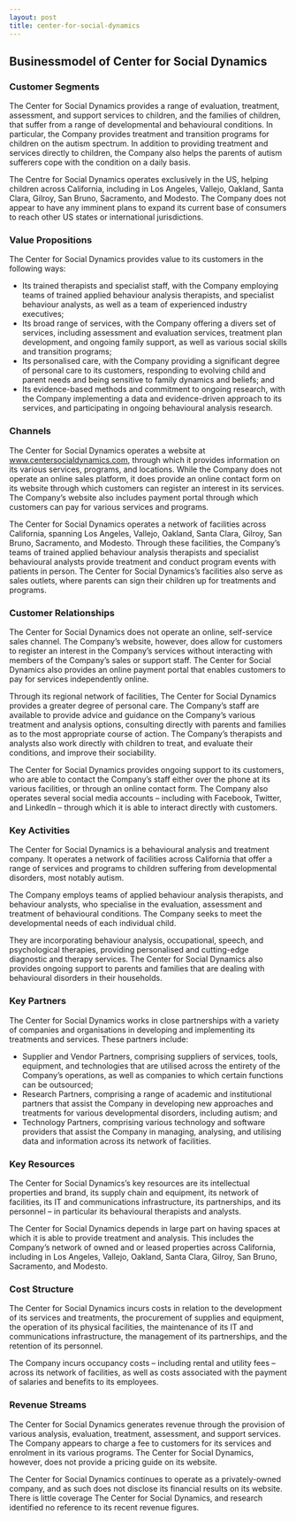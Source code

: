 ```yaml
---
layout: post
title: center-for-social-dynamics
---
```


Businessmodel of Center for Social Dynamics
--------------------------------------------

### Customer Segments

The Center for Social Dynamics provides a range of evaluation, treatment, assessment, and support services to children, and the families of children, that suffer from a range of developmental and behavioural conditions. In particular, the Company provides treatment and transition programs for children on the autism spectrum. In addition to providing treatment and services directly to children, the Company also helps the parents of autism sufferers cope with the condition on a daily basis.

The Centre for Social Dynamics operates exclusively in the US, helping children across California, including in Los Angeles, Vallejo, Oakland, Santa Clara, Gilroy, San Bruno, Sacramento, and Modesto. The Company does not appear to have any imminent plans to expand its current base of consumers to reach other US states or international jurisdictions.

### Value Propositions

The Center for Social Dynamics provides value to its customers in the following ways:

 * Its trained therapists and specialist staff, with the Company employing teams of trained applied behaviour analysis therapists, and specialist behaviour analysts, as well as a team of experienced industry executives;
* Its broad range of services, with the Company offering a divers set of services, including assessment and evaluation services, treatment plan development, and ongoing family support, as well as various social skills and transition programs;
* Its personalised care, with the Company providing a significant degree of personal care to its customers, responding to evolving child and parent needs and being sensitive to family dynamics and beliefs; and
* Its evidence-based methods and commitment to ongoing research, with the Company implementing a data and evidence-driven approach to its services, and participating in ongoing behavioural analysis research.
 ### Channels

The Center for Social Dynamics operates a website at www.centersocialdynamics.com, through which it provides information on its various services, programs, and locations. While the Company does not operate an online sales platform, it does provide an online contact form on its website through which customers can register an interest in its services. The Company’s website also includes payment portal through which customers can pay for various services and programs.

The Center for Social Dynamics operates a network of facilities across California, spanning Los Angeles, Vallejo, Oakland, Santa Clara, Gilroy, San Bruno, Sacramento, and Modesto. Through these facilities, the Company’s teams of trained applied behaviour analysis therapists and specialist behavioural analysts provide treatment and conduct program events with patients in person. The Center for Social Dynamics’s facilities also serve as sales outlets, where parents can sign their children up for treatments and programs.

### Customer Relationships

The Center for Social Dynamics does not operate an online, self-service sales channel. The Company’s website, however, does allow for customers to register an interest in the Company’s services without interacting with members of the Company’s sales or support staff. The Center for Social Dynamics also provides an online payment portal that enables customers to pay for services independently online.

Through its regional network of facilities, The Center for Social Dynamics provides a greater degree of personal care. The Company’s staff are available to provide advice and guidance on the Company’s various treatment and analysis options, consulting directly with parents and families as to the most appropriate course of action. The Company’s therapists and analysts also work directly with children to treat, and evaluate their conditions, and improve their sociability.

The Center for Social Dynamics provides ongoing support to its customers, who are able to contact the Company’s staff either over the phone at its various facilities, or through an online contact form. The Company also operates several social media accounts – including with Facebook, Twitter, and LinkedIn – through which it is able to interact directly with customers.

### Key Activities

The Center for Social Dynamics is a behavioural analysis and treatment company. It operates a network of facilities across California that offer a range of services and programs to children suffering from developmental disorders, most notably autism.

The Company employs teams of applied behaviour analysis therapists, and behaviour analysts, who specialise in the evaluation, assessment and treatment of behavioural conditions. The Company seeks to meet the developmental needs of each individual child.

They are incorporating behaviour analysis, occupational, speech, and psychological therapies, providing personalised and cutting-edge diagnostic and therapy services. The Center for Social Dynamics also provides ongoing support to parents and families that are dealing with behavioural disorders in their households.

### Key Partners

The Center for Social Dynamics works in close partnerships with a variety of companies and organisations in developing and implementing its treatments and services. These partners include:

 * Supplier and Vendor Partners, comprising suppliers of services, tools, equipment, and technologies that are utilised across the entirety of the Company’s operations, as well as companies to which certain functions can be outsourced;
* Research Partners, comprising a range of academic and institutional partners that assist the Company in developing new approaches and treatments for various developmental disorders, including autism; and
* Technology Partners, comprising various technology and software providers that assist the Company in managing, analysing, and utilising data and information across its network of facilities.
 ### Key Resources

The Center for Social Dynamics’s key resources are its intellectual properties and brand, its supply chain and equipment, its network of facilities, its IT and communications infrastructure, its partnerships, and its personnel – in particular its behavioural therapists and analysts.

The Center for Social Dynamics depends in large part on having spaces at which it is able to provide treatment and analysis. This includes the Company’s network of owned and or leased properties across California, including in Los Angeles, Vallejo, Oakland, Santa Clara, Gilroy, San Bruno, Sacramento, and Modesto.

### Cost Structure

The Center for Social Dynamics incurs costs in relation to the development of its services and treatments, the procurement of supplies and equipment, the operation of its physical facilities, the maintenance of its IT and communications infrastructure, the management of its partnerships, and the retention of its personnel.

The Company incurs occupancy costs – including rental and utility fees – across its network of facilities, as well as costs associated with the payment of salaries and benefits to its employees.

### Revenue Streams

The Center for Social Dynamics generates revenue through the provision of various analysis, evaluation, treatment, assessment, and support services. The Company appears to charge a fee to customers for its services and enrolment in its various programs. The Center for Social Dynamics, however, does not provide a pricing guide on its website.

The Center for Social Dynamics continues to operate as a privately-owned company, and as such does not disclose its financial results on its website. There is little coverage The Center for Social Dynamics, and research identified no reference to its recent revenue figures.
